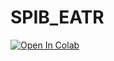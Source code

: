 # SPIB_EATR


[![Open In Colab](https://colab.research.google.com/assets/colab-badge.svg)](https://colab.research.google.com/drive/1hPAoQD56msvaUOmamCuVJuGfrspdh9jz#scrollTo=d07d5011)
